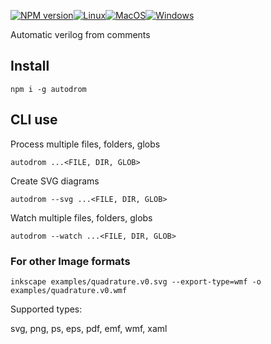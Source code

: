 [![NPM version](https://img.shields.io/npm/v/autodrom.svg)](https://www.npmjs.org/package/autodrom)[![Linux](https://github.com/drom/autodrom/actions/workflows/linux.yml/badge.svg)](https://github.com/drom/autodrom/actions/workflows/linux.yml)[![MacOS](https://github.com/drom/autodrom/actions/workflows/macos.yml/badge.svg)](https://github.com/drom/autodrom/actions/workflows/macos.yml)[![Windows](https://github.com/drom/autodrom/actions/workflows/windows.yml/badge.svg)](https://github.com/drom/autodrom/actions/workflows/windows.yml)

Automatic verilog from comments

## Install

```
npm i -g autodrom
```

## CLI use

Process multiple files, folders, globs

```
autodrom ...<FILE, DIR, GLOB>
```

Create SVG diagrams

```
autodrom --svg ...<FILE, DIR, GLOB>
```

Watch multiple files, folders, globs

```
autodrom --watch ...<FILE, DIR, GLOB>
```

### For other Image formats

```
inkscape examples/quadrature.v0.svg --export-type=wmf -o examples/quadrature.v0.wmf
```

Supported types:

svg, png, ps, eps, pdf, emf, wmf, xaml
